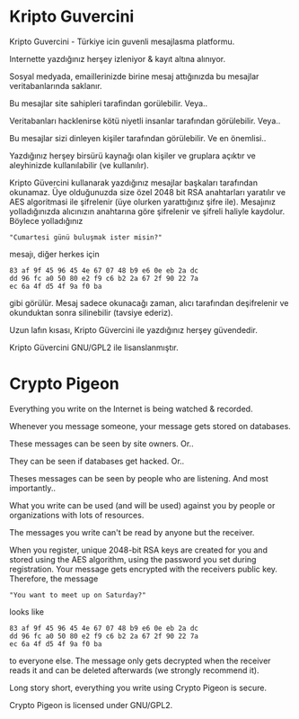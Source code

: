 Kripto Guvercini
===============

Kripto Guvercini - Türkiye icin guvenli mesajlasma platformu.

Internette yazdığınız herşey izleniyor & kayıt altına alınıyor.

Sosyal medyada, emaillerinizde birine mesaj attığınızda bu mesajlar veritabanlarında saklanır.

Bu mesajlar site sahipleri tarafindan gorülebilir. Veya..

Veritabanları hacklenirse kötü niyetli insanlar tarafından görülebilir. Veya..

Bu mesajlar sizi dinleyen kişiler tarafından görülebilir. Ve en önemlisi..

Yazdığınız herşey birsürü kaynağı olan kişiler ve gruplara açıktır ve aleyhinizde kullanılabilir (ve kullanılır).
  
Kripto Güvercini kullanarak yazdığınız mesajlar başkaları tarafından okunamaz.
Üye olduğunuzda size özel 2048 bit RSA anahtarları yaratılır ve AES algoritmasi ile şifrelenir (üye olurken yarattığınız şifre ile). Mesajınız yolladığınızda alıcınızın anahtarına göre şifrelenir ve şifreli haliyle kaydolur. Böylece yolladığınız 

    "Cumartesi günü buluşmak ister misin?"

mesajı, diğer herkes için

    83 af 9f 45 96 45 4e 67 07 48 b9 e6 0e eb 2a dc
    dd 96 fc a0 50 80 e2 f9 c6 b2 2a 67 2f 90 22 7a
    ec 6a 4f d5 4f 9a f0 ba
  

gibi görülür. Mesaj sadece okunacağı zaman, alıcı tarafından deşifrelenir ve okunduktan sonra silinebilir (tavsiye ederiz).

Uzun lafın kısası, Kripto Güvercini ile yazdığınız herşey güvendedir.

Kripto Güvercini GNU/GPL2 ile lisanslanmıştır.

Crypto Pigeon
===============

Everything you write on the Internet is being watched & recorded.

Whenever you message someone, your message gets stored on databases.

These messages can be seen by site owners. Or..

They can be seen if databases get hacked. Or..

Theses messages can be seen by people who are listening. And most importantly..

What you write can be used (and will be used) against you by people or organizations with lots of resources.


The messages you write can't be read by anyone but the receiver.

When you register, unique 2048-bit RSA keys are created for you and stored using the AES algorithm, using the password you set during registration. Your message gets encrypted with the receivers public key. Therefore, the message

    "You want to meet up on Saturday?"

looks like

    83 af 9f 45 96 45 4e 67 07 48 b9 e6 0e eb 2a dc
    dd 96 fc a0 50 80 e2 f9 c6 b2 2a 67 2f 90 22 7a
    ec 6a 4f d5 4f 9a f0 ba

to everyone else. The message only gets decrypted when the receiver reads it and can be deleted afterwards (we strongly recommend it).

Long story short, everything you write using Crypto Pigeon is secure.

Crypto Pigeon is licensed under GNU/GPL2.

